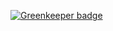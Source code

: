
[![Greenkeeper badge](https://badges.greenkeeper.io/adamchenwei/bitbucket-leaderboard.svg)](https://greenkeeper.io/)
